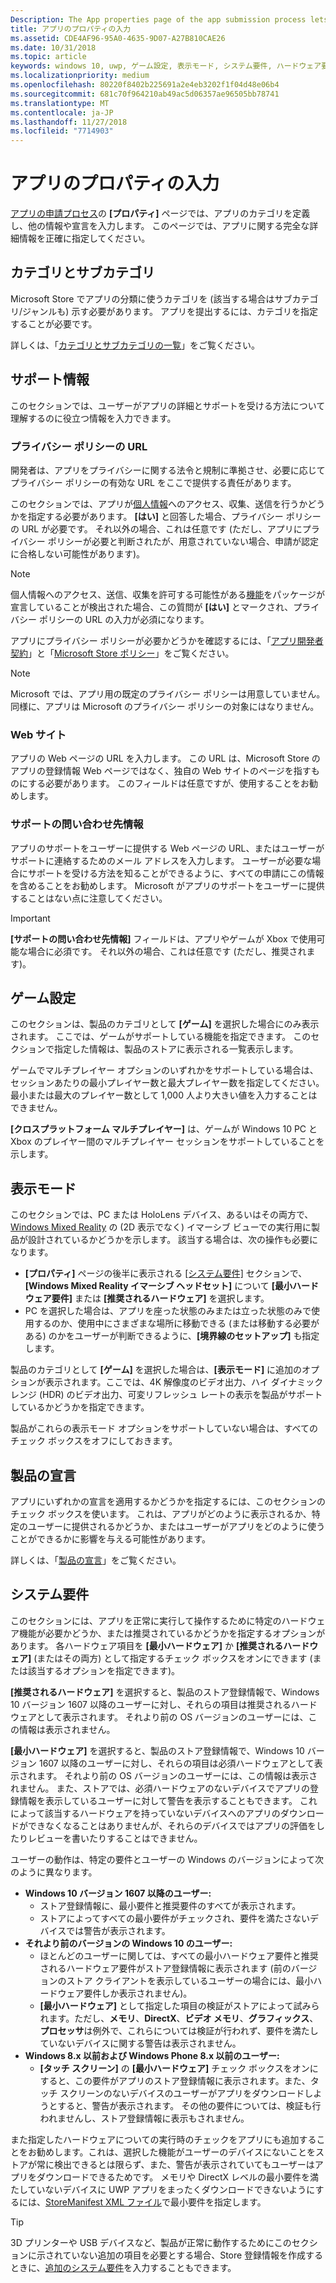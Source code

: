 ```yaml
---
Description: The App properties page of the app submission process lets you define your app's category and indicate hardware preferences or other declarations.
title: アプリのプロパティの入力
ms.assetid: CDE4AF96-95A0-4635-9D07-A27B810CAE26
ms.date: 10/31/2018
ms.topic: article
keywords: windows 10, uwp, ゲーム設定, 表示モード, システム要件, ハードウェア要件, 最小ハードウェア, 推奨されるハードウェア, プライバシー ポリシー, サポートの問い合わせ先情報, アプリ Web サイト, サポート情報
ms.localizationpriority: medium
ms.openlocfilehash: 80220f8402b225691a2e4eb3202f1f04d48e06b4
ms.sourcegitcommit: 681c70f964210ab49ac5d06357ae96505bb78741
ms.translationtype: MT
ms.contentlocale: ja-JP
ms.lasthandoff: 11/27/2018
ms.locfileid: "7714903"
---
```

# <a name="enter-app-properties"></a>アプリのプロパティの入力

[アプリの申請プロセス](app-submissions.md)の **[プロパティ]** ページでは、アプリのカテゴリを定義し、他の情報や宣言を入力します。 このページでは、アプリに関する完全な詳細情報を正確に指定してください。


## <a name="category-and-subcategory"></a>カテゴリとサブカテゴリ

Microsoft Store でアプリの分類に使うカテゴリを (該当する場合はサブカテゴリ/ジャンルも) 示す必要があります。 アプリを提出するには、カテゴリを指定することが必要です。

詳しくは、「[カテゴリとサブカテゴリの一覧](category-and-subcategory-table.md)」をご覧ください。


## <a name="support-info"></a>サポート情報

このセクションでは、ユーザーがアプリの詳細とサポートを受ける方法について理解するのに役立つ情報を入力できます。

### <a name="privacy-policy-url"></a>プライバシー ポリシーの URL

開発者は、アプリをプライバシーに関する法令と規制に準拠させ、必要に応じてプライバシー ポリシーの有効な URL をここで提供する責任があります。

このセクションでは、アプリが[個人情報](https://docs.microsoft.com/legal/windows/agreements/store-policies#105-personal-information)へのアクセス、収集、送信を行うかどうかを指定する必要があります。 **[はい]** と回答した場合、プライバシー ポリシーの URL が必要です。 それ以外の場合、これは任意です (ただし、アプリにプライバシー ポリシーが必要と判断されたが、用意されていない場合、申請が認定に合格しない可能性があります)。

> [!NOTE]
> 個人情報へのアクセス、送信、収集を許可する可能性がある[機能](../packaging/app-capability-declarations.md)をパッケージが宣言していることが検出された場合、この質問が **[はい]** とマークされ、プライバシー ポリシーの URL の入力が必須になります。

アプリにプライバシー ポリシーが必要かどうかを確認するには、「[アプリ開発者契約](https://docs.microsoft.com/legal/windows/agreements/app-developer-agreement)」と「[Microsoft Store ポリシー](https://docs.microsoft.com/legal/windows/agreements/store-policies#105-personal-information)」をご覧ください。 

> [!NOTE]
> Microsoft では、アプリ用の既定のプライバシー ポリシーは用意していません。 同様に、アプリは Microsoft のプライバシー ポリシーの対象にはなりません。 


### <a name="website"></a>Web サイト

アプリの Web ページの URL を入力します。 この URL は、Microsoft Store のアプリの登録情報 Web ページではなく、独自の Web サイトのページを指すものにする必要があります。 このフィールドは任意ですが、使用することをお勧めします。

### <a name="support-contact-info"></a>サポートの問い合わせ先情報

アプリのサポートをユーザーに提供する Web ページの URL、またはユーザーがサポートに連絡するためのメール アドレスを入力します。 ユーザーが必要な場合にサポートを受ける方法を知ることができるように、すべての申請にこの情報を含めることをお勧めします。 Microsoft がアプリのサポートをユーザーに提供することはない点に注意してください。

> [!IMPORTANT]
> **[サポートの問い合わせ先情報]** フィールドは、アプリやゲームが Xbox で使用可能な場合に必須です。 それ以外の場合、これは任意です (ただし、推奨されます)。


## <a name="game-settings"></a>ゲーム設定

このセクションは、製品のカテゴリとして **[ゲーム]** を選択した場合にのみ表示されます。 ここでは、ゲームがサポートしている機能を指定できます。 このセクションで指定した情報は、製品のストアに表示される一覧表示します。

ゲームでマルチプレイヤー オプションのいずれかをサポートしている場合は、セッションあたりの最小プレイヤー数と最大プレイヤー数を指定してください。 最小または最大のプレイヤー数として 1,000 人より大きい値を入力することはできません。

**[クロスプラットフォーム マルチプレイヤー]** は、ゲームが Windows 10 PC と Xbox のプレイヤー間のマルチプレイヤー セッションをサポートしていることを示します。


## <a name="display-mode"></a>表示モード

このセクションでは、PC または HoloLens デバイス、あるいはその両方で、[Windows Mixed Reality](https://developer.microsoft.com/windows/mixed-reality) の (2D 表示でなく) イマーシブ ビューでの実行用に製品が設計されているかどうかを示します。 該当する場合は、次の操作も必要になります。
- **[プロパティ]** ページの後半に表示される [[システム要件]](#system-requirements) セクションで、**[Windows Mixed Reality イマーシブ ヘッドセット]** について **[最小ハードウェア要件]** または **[推奨されるハードウェア]** を選択します。
- PC を選択した場合は、アプリを座った状態のみまたは立った状態のみで使用するのか、使用中にさまざまな場所に移動できる (または移動する必要がある) のかをユーザーが判断できるように、**[境界線のセットアップ]** も指定します。 

製品のカテゴリとして **[ゲーム]** を選択した場合は、**[表示モード]** に追加のオプションが表示されます。ここでは、4K 解像度のビデオ出力、ハイ ダイナミック レンジ (HDR) のビデオ出力、可変リフレッシュ レートの表示を製品がサポートしているかどうかを指定できます。

製品がこれらの表示モード オプションをサポートしていない場合は、すべてのチェック ボックスをオフにしておきます。


## <a name="product-declarations"></a>製品の宣言

アプリにいずれかの宣言を適用するかどうかを指定するには、このセクションのチェック ボックスを使います。 これは、アプリがどのように表示されるか、特定のユーザーに提供されるかどうか、またはユーザーがアプリをどのように使うことができるかに影響を与える可能性があります。

詳しくは、「[製品の宣言](app-declarations.md)」をご覧ください。

## <a name="system-requirements"></a>システム要件

このセクションには、アプリを正常に実行して操作するために特定のハードウェア機能が必要かどうか、または推奨されているかどうかを指定するオプションがあります。 各ハードウェア項目を **[最小ハードウェア]** か **[推奨されるハードウェア]** (またはその両方) として指定するチェック ボックスをオンにできます (または該当するオプションを指定できます)。

**[推奨されるハードウェア]** を選択すると、製品のストア登録情報で、Windows 10 バージョン 1607 以降のユーザーに対し、それらの項目は推奨されるハードウェアとして表示されます。 それより前の OS バージョンのユーザーには、この情報は表示されません。

**[最小ハードウェア]** を選択すると、製品のストア登録情報で、Windows 10 バージョン 1607 以降のユーザーに対し、それらの項目は必須ハードウェアとして表示されます。 それより前の OS バージョンのユーザーには、この情報は表示されません。 また、ストアでは、必須ハードウェアのないデバイスでアプリの登録情報を表示しているユーザーに対して警告を表示することもできます。 これによって該当するハードウェアを持っていないデバイスへのアプリのダウンロードができなくなることはありませんが、それらのデバイスではアプリの評価をしたりレビューを書いたりすることはできません。 

ユーザーの動作は、特定の要件とユーザーの Windows のバージョンによって次のように異なります。

- **Windows 10 バージョン 1607 以降のユーザー:**
     - ストア登録情報に、最小要件と推奨要件のすべてが表示されます。
     - ストアによってすべての最小要件がチェックされ、要件を満たさないデバイスでは警告が表示されます。
- **それより前のバージョンの Windows 10 のユーザー:**
     - ほとんどのユーザーに関しては、すべての最小ハードウェア要件と推奨されるハードウェア要件がストア登録情報に表示されます (前のバージョンのストア クライアントを表示しているユーザーの場合には、最小ハードウェア要件しか表示されません)。
     - **[最小ハードウェア]** として指定した項目の検証がストアによって試みられます。ただし、**メモリ**、**DirectX**、**ビデオ メモリ**、**グラフィックス**、**プロセッサ**は例外で、これらについては検証が行われず、要件を満たしていないデバイスに関する警告は表示されません。 
- **Windows 8.x 以前および Windows Phone 8.x 以前のユーザー:**
     - **[タッチ スクリーン]** の **[最小ハードウェア]** チェック ボックスをオンにすると、この要件がアプリのストア登録情報に表示されます。また、タッチ スクリーンのないデバイスのユーザーがアプリをダウンロードしようとすると、警告が表示されます。 その他の要件については、検証も行われませんし、ストア登録情報に表示もされません。

また指定したハードウェアについての実行時のチェックをアプリにも追加することをお勧めします。これは、選択した機能がユーザーのデバイスにないことをストアが常に検出できるとは限らず、また、警告が表示されていてもユーザーはアプリをダウンロードできるためです。 メモリや DirectX レベルの最小要件を満たしていないデバイスに UWP アプリをまったくダウンロードできないようにするには、[StoreManifest XML ファイル](https://docs.microsoft.com/uwp/schemas/storemanifest/storemanifestschema2015/schema-root)で最小要件を指定します。

> [!TIP]
> 3D プリンターや USB デバイスなど、製品が正常に動作するためにこのセクションに示されていない追加の項目を必要とする場合、Store 登録情報を作成するときに、[追加のシステム要件](create-app-store-listings.md#additional-system-requirements)を入力することもできます。





